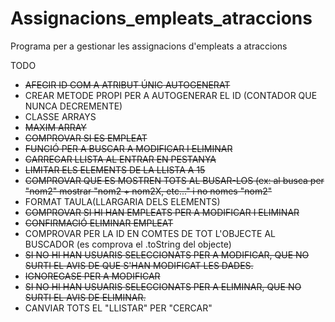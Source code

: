 # Assignacions_empleats_atraccions
Programa per a gestionar les assignacions d'empleats a atraccions

TODO
- ~~AFEGIR ID COM A ATRIBUT ÚNIC AUTOGENERAT~~
- CREAR METODE PROPI PER A AUTOGENERAR EL ID (CONTADOR QUE NUNCA DECREMENTE)
- CLASSE ARRAYS
- ~~MAXIM ARRAY~~
- ~~COMPROVAR SI ES EMPLEAT~~
- ~~FUNCIÓ PER A BUSCAR A MODIFICAR I ELIMINAR~~
- ~~CARREGAR LLISTA AL ENTRAR EN PESTANYA~~
- ~~LIMITAR ELS ELEMENTS DE LA LLISTA A 15~~
- ~~COMPROVAR QUE ES MOSTREN TOTS AL BUSAR-LOS (ex: al busca per "nom2" mostrar "nom2 + nom2X, etc..." i no nomes "nom2"~~
- FORMAT TAULA(LLARGARIA DELS ELEMENTS)
- ~~COMPROVAR SI HI HAN EMPLEATS PER A MODIFICAR I ELIMINAR~~
- ~~CONFIRMACIÓ ELIMINAR EMPLEAT~~
- COMPROVAR PER LA ID EN COMTES DE TOT L'OBJECTE AL BUSCADOR (es comprova el .toString del objecte)
- ~~SI NO HI HAN USUARIS SELECCIONATS PER A MODIFICAR, QUE NO SURTI EL AVIS DE QUE S'HAN MODIFICAT LES DADES.~~
- ~~IGNOREGASE PER A MODIFICAR~~
- ~~SI NO HI HAN USUARIS SELECCIONATS PER A ELIMINAR, QUE NO SURTI EL AVIS DE ELIMINAR.~~
- CANVIAR TOTS EL "LLISTAR" PER "CERCAR"
